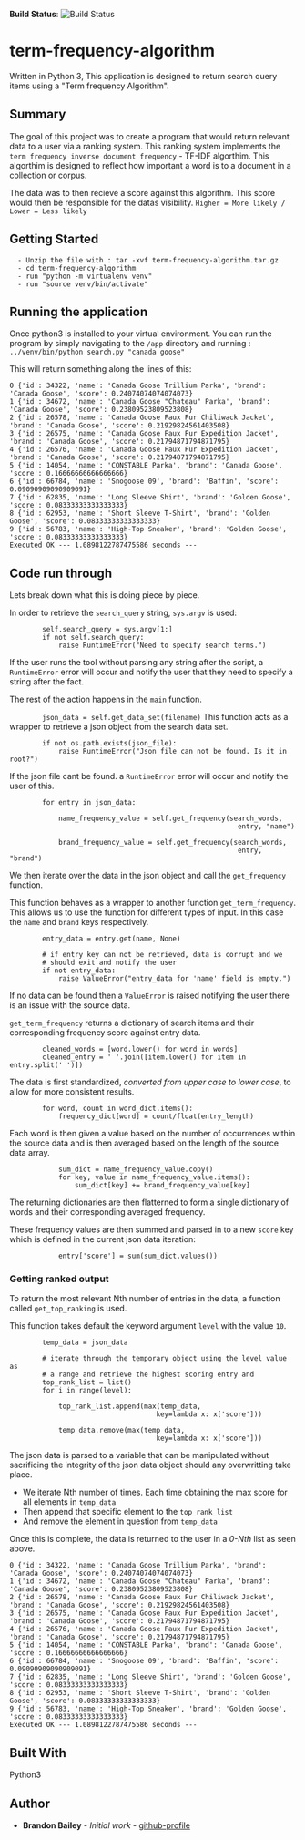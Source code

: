 **Build Status**: ![Build Status](https://github.com/brandon-kyle-bailey/repo-badges/blob/master/svg/build-passing.svg)

# term-frequency-algorithm

Written in Python 3, This application is designed to return search query items using a "Term frequency Algorithm".

## Summary

The goal of this project was to create a program that would return relevant data to a user via a ranking system.
This ranking system implements the `term frequency inverse document frequency` - TF-IDF algorthim. This algorthim
is designed to reflect how important a word is to a document in a collection or corpus.

The data was to then recieve a score against this algorithm. This score would then be
responsible for the datas visibility. `Higher = More likely / Lower = Less likely`

## Getting Started

```
  - Unzip the file with : tar -xvf term-frequency-algorithm.tar.gz
  - cd term-frequency-algorithm
  - run "python -m virtualenv venv"
  - run "source venv/bin/activate"
```
## Running the application

Once python3 is installed to your virtual environment. You can run the program by simply
navigating to the `/app` directory and running : `../venv/bin/python search.py "canada goose"`

This will return something along the lines of this:

```
0 {'id': 34322, 'name': 'Canada Goose Trillium Parka', 'brand': 'Canada Goose', 'score': 0.24074074074074073}
1 {'id': 34672, 'name': 'Canada Goose "Chateau" Parka', 'brand': 'Canada Goose', 'score': 0.23809523809523808}
2 {'id': 26578, 'name': 'Canada Goose Faux Fur Chiliwack Jacket', 'brand': 'Canada Goose', 'score': 0.21929824561403508}
3 {'id': 26575, 'name': 'Canada Goose Faux Fur Expedition Jacket', 'brand': 'Canada Goose', 'score': 0.21794871794871795}
4 {'id': 26576, 'name': 'Canada Goose Faux Fur Expedition Jacket', 'brand': 'Canada Goose', 'score': 0.21794871794871795}
5 {'id': 14054, 'name': 'CONSTABLE Parka', 'brand': 'Canada Goose', 'score': 0.16666666666666666}
6 {'id': 66784, 'name': 'Snogoose 09', 'brand': 'Baffin', 'score': 0.09090909090909091}
7 {'id': 62835, 'name': 'Long Sleeve Shirt', 'brand': 'Golden Goose', 'score': 0.08333333333333333}
8 {'id': 62953, 'name': 'Short Sleeve T-Shirt', 'brand': 'Golden Goose', 'score': 0.08333333333333333}
9 {'id': 56783, 'name': 'High-Top Sneaker', 'brand': 'Golden Goose', 'score': 0.08333333333333333}
Executed OK --- 1.0898122787475586 seconds ---
```

## Code run through

Lets break down what this is doing piece by piece.

In order to retrieve the `search_query` string, `sys.argv` is used:

```
        self.search_query = sys.argv[1:]
        if not self.search_query:
            raise RuntimeError("Need to specify search terms.")

```
If the user runs the tool without parsing any string after the script, a `RuntimeError` error will occur and notify the user that they
need to specify a string after the fact.

The rest of the action happens in the `main` function.

`        json_data = self.get_data_set(filename)`
This function acts as a wrapper to retrieve a json object from the search data set.

```
        if not os.path.exists(json_file):
            raise RuntimeError("Json file can not be found. Is it in root?")

```
If the json file cant be found. a `RuntimeError` error will occur and notify the user of this.

```
        for entry in json_data:

            name_frequency_value = self.get_frequency(search_words,
                                                        entry, "name")

            brand_frequency_value = self.get_frequency(search_words,
                                                        entry, "brand")

```
We then iterate over the data in the json object and call the `get_frequency` function.

This function behaves as a wrapper to another function `get_term_frequency`. This allows us to use the function for different types of input. In this case the `name` and `brand` keys respectively.

```
        entry_data = entry.get(name, None)

        # if entry key can not be retrieved, data is corrupt and we
        # should exit and notify the user
        if not entry_data:
            raise ValueError("entry_data for 'name' field is empty.")

```
If no data can be found then a `ValueError` is raised notifying the user there is an issue with the source data.

`get_term_frequency` returns a dictionary of search items
and their corresponding frequency score against entry data.

```
        cleaned_words = [word.lower() for word in words]
        cleaned_entry = ' '.join([item.lower() for item in entry.split(' ')])

```
The data is first standardized, *converted from upper case to lower case*, to allow for more consistent results.

```
        for word, count in word_dict.items():
            frequency_dict[word] = count/float(entry_length)

```
Each word is then given a value based on the number of occurrences within the source data and is then averaged based on the length of the source data array.

```
            sum_dict = name_frequency_value.copy()
            for key, value in name_frequency_value.items():
                sum_dict[key] += brand_frequency_value[key]
```
The returning dictionaries are then flatterned to form a single dictionary of words and their corresponding averaged frequency.

These frequency values are then summed and parsed in to a new `score` key which is defined in the current json data iteration:

`            entry['score'] = sum(sum_dict.values())`

### Getting ranked output

To return the most relevant Nth number of entries in the data, a function called `get_top_ranking` is used.

This function takes default the keyword argument `level` with the value `10`.

```
        temp_data = json_data

        # iterate through the temporary object using the level value as
        # a range and retrieve the highest scoring entry and
        top_rank_list = list()
        for i in range(level):

            top_rank_list.append(max(temp_data,
                                    key=lambda x: x['score']))

            temp_data.remove(max(temp_data,
                                    key=lambda x: x['score']))
```

The json data is parsed to a variable that can be manipulated without sacrificing the integrity of the json data object should any overwritting take place.

- We iterate Nth number of times. Each time obtaining the max score for all elements in `temp_data`
- Then append that specific element to the `top_rank_list`
- And remove the element in question from `temp_data`

Once this is complete, the data is returned to the user in a *0-Nth* list as seen above.

```
0 {'id': 34322, 'name': 'Canada Goose Trillium Parka', 'brand': 'Canada Goose', 'score': 0.24074074074074073}
1 {'id': 34672, 'name': 'Canada Goose "Chateau" Parka', 'brand': 'Canada Goose', 'score': 0.23809523809523808}
2 {'id': 26578, 'name': 'Canada Goose Faux Fur Chiliwack Jacket', 'brand': 'Canada Goose', 'score': 0.21929824561403508}
3 {'id': 26575, 'name': 'Canada Goose Faux Fur Expedition Jacket', 'brand': 'Canada Goose', 'score': 0.21794871794871795}
4 {'id': 26576, 'name': 'Canada Goose Faux Fur Expedition Jacket', 'brand': 'Canada Goose', 'score': 0.21794871794871795}
5 {'id': 14054, 'name': 'CONSTABLE Parka', 'brand': 'Canada Goose', 'score': 0.16666666666666666}
6 {'id': 66784, 'name': 'Snogoose 09', 'brand': 'Baffin', 'score': 0.09090909090909091}
7 {'id': 62835, 'name': 'Long Sleeve Shirt', 'brand': 'Golden Goose', 'score': 0.08333333333333333}
8 {'id': 62953, 'name': 'Short Sleeve T-Shirt', 'brand': 'Golden Goose', 'score': 0.08333333333333333}
9 {'id': 56783, 'name': 'High-Top Sneaker', 'brand': 'Golden Goose', 'score': 0.08333333333333333}
Executed OK --- 1.0898122787475586 seconds ---
```

## Built With

Python3

## Author

* **Brandon Bailey** - *Initial work* - [github-profile](https://github.com/brandon-kyle-bailey)
